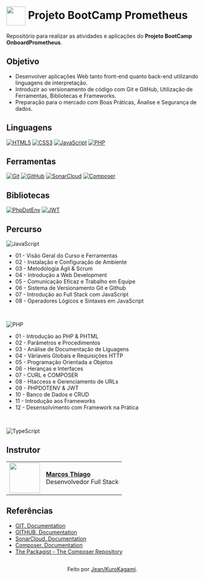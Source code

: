 <h1>
    <a href="https://github.com/KuroKagami/OnboardPrometheus">
     <img align="center" width="50px" src="https://upload.wikimedia.org/wikipedia/commons/a/ae/Github-desktop-logo-symbol.svg"></a>
    <span> Projeto BootCamp Prometheus</span>
</h1>

Repositório para realizar as atividades e aplicações do **Projeto BootCamp OnboardPrometheus**.


## Objetivo
- Desenvolver aplicações Web tanto front-end quanto back-end utilizando linguagens de interpretação.
- Introduzir ao versionamento de código com Git e GitHub, Utilização de Ferramentas, Bibliotecas e Frameworks.
- Preparação para o mercado com Boas Práticas, Ánalise e Segurança de dados.

## Linguagens
[![HTML5](https://img.shields.io/badge/html5-000?style=for-the-badge&logo=html5&logoColor=ed814b)](https://developer.mozilla.org/en-US/docs/Web/HTML)
[![CSS3](https://img.shields.io/badge/css3-000?style=for-the-badge&logo=css3&logoColor=58b4cb)](https://developer.mozilla.org/en-US/docs/Web/CSS)
[![JavaScript](https://img.shields.io/badge/javascript-000?style=for-the-badge&logo=javascript&logoColor=%23F7DF1E)](https://developer.mozilla.org/en-US/docs/Web/JavaScript)
[![PHP](https://img.shields.io/badge/php-000?style=for-the-badge&logo=php&logoColor=b386fa)](https://www.php.net/docs.php)
<br>

## Ferramentas
[![Git](https://img.shields.io/badge/Git-000?style=for-the-badge&logo=git&logoColor=E94D5F)](https://git-scm.com/doc) 
[![GitHub](https://img.shields.io/badge/GitHub-000?style=for-the-badge&logo=github&logoColor=30A3DC)](https://docs.github.com/)
[![SonarCloud](https://img.shields.io/badge/SonarCloud-000?style=for-the-badge&logo=sonar&logoColor=d465f3)](https://sonarcloud.io/)
[![Composer](https://img.shields.io/badge/Composer-000?style=for-the-badge&logo=composer&logoColor=b78f5c)](https://getcomposer.org)
<br>

## Bibliotecas
[![PhpDotEnv](https://img.shields.io/badge/Phpdotenv-000?style=for-the-badge&logo=e&logoColor=b78f5c)](https://packagist.org/packages/vlucas/phpdotenv)
[![JWT](https://img.shields.io/badge/JWT-000?style=for-the-badge&logo=JSON%20web%20tokens)](https://packagist.org/packages/firebase/php-jwt)
<br>

## Percurso
![JavaScript](https://img.shields.io/badge/1ºmodulo-000?style=for-the-badge&logo=javascript&logoColor=23F7DF1E)
- 01 - Visão Geral do Curso e Ferramentas
- 02 - Instalação e Configuração de Ambiente
- 03 - Metodologia Ágil & Scrum
- 04 - Introdução a Web Development
- 05 - Comunicação Eficaz e Trabalho em Equipe
- 06 - Sistema de Versionamento Git e Github
- 07 - Introdução ao Full Stack com JavaScript
- 08 - Operadores Lógicos e Sintaxes em JavaScript

<br>

![PHP](https://img.shields.io/badge/2ºmodulo-000?style=for-the-badge&logo=PHP&logoColor=B386FA)
- 01 - Introdução ao PHP & PHTML
- 02 - Parâmetros e Procedimentos
- 03 - Análise de Documentação de Liguagens
- 04 - Váriaveis Globais e Requisições HTTP
- 05 - Programação Orientada a Objetos
- 06 - Heranças e Interfaces
- 07 - CURL e COMPOSER
- 08 - Htaccess e Gerenciamento de URLs
- 09 - PHPDOTENV & JWT
- 10 - Banco de Dados e CRUD
- 11 - Introdução aos Frameworks
- 12 - Desensolvimento com Framework na Prática

<br>

![TypeScript](https://img.shields.io/badge/3ºmodulo-000?style=for-the-badge&logo=typescript&logoColor=30A3DC)

## Instrutor
<table>
  <tr>
    <td>
      <img width="80px" align="center" src="https://avatars.githubusercontent.com/u/32465944?v=4"/>
    </td>
    <td align="left">
      <a href="https://github.com/Negociation/">
        <span><b>Marcos Thiago</b></span>
      </a>
      <br>
      <span>Desenvolvedor Full Stack</span>
    </td>
  </tr>
</table>

## Referências
- [GIT. Documentation](https://git-scm.com/doc)
- [GITHUB. Documentation](https://docs.github.com/)
- [SonarCloud. Documentation](https://docs.sonarsource.com/sonarcloud/)
- [Composer. Documentation](https://getcomposer.org/)
- [The Packagist - The Composer Repository](https://packagist.org/)

##
<div align="center">Feito por <a href="https://github.com/KuroKagami">Jean/KuroKagami</a>.</div>
